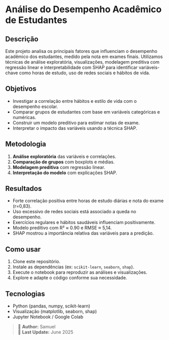 # Análise do Desempenho Acadêmico de Estudantes

## Descrição
Este projeto analisa os principais fatores que influenciam o desempenho acadêmico dos estudantes, medido pela nota em exames finais. Utilizamos técnicas de análise exploratória, visualizações, modelagem preditiva com regressão linear e interpretabilidade com SHAP para identificar variáveis-chave como horas de estudo, uso de redes sociais e hábitos de vida.

## Objetivos
- Investigar a correlação entre hábitos e estilo de vida com o desempenho escolar.
- Comparar grupos de estudantes com base em variáveis categóricas e numéricas.
- Construir um modelo preditivo para estimar notas de exame.
- Interpretar o impacto das variáveis usando a técnica SHAP.

## Metodologia
1. **Análise exploratória** das variáveis e correlações.
2. **Comparação de grupos** com boxplots e médias.
3. **Modelagem preditiva** com regressão linear.
4. **Interpretação do modelo** com explicações SHAP.

## Resultados
- Forte correlação positiva entre horas de estudo diárias e nota do exame (r=0,83).
- Uso excessivo de redes sociais está associado a queda no desempenho.
- Exercícios regulares e hábitos saudáveis influenciam positivamente.
- Modelo preditivo com R² ≈ 0.90 e RMSE ≈ 5,14.
- SHAP mostrou a importância relativa das variáveis para a predição.

## Como usar
1. Clone este repositório.
2. Instale as dependências (ex: `scikit-learn`, `seaborn`, `shap`).
3. Execute o notebook para reproduzir as análises e visualizações.
4. Explore e adapte o código conforme sua necessidade.

## Tecnologias
- Python (pandas, numpy, scikit-learn)
- Visualização (matplotlib, seaborn, shap)
- Jupyter Notebook / Google Colab

> 📌 **Author:** Samuel  
> 📅 **Last Update:** June 2025

